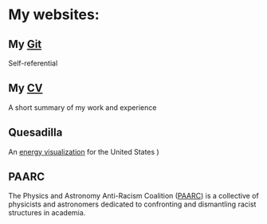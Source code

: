 # My websites:
## My [Git](https://github.com/lhorimbere)
Self-referential
## My [CV](http://lhorimbere.github.io/CV-Landry-Horimbere.pdf)
A short summary of my work and experience
## Quesadilla
An [energy visualization](http://mdahlhausen.github.io/quesadilla/) for the United States
)
## PAARC
The Physics and Astronomy Anti-Racism Coalition ([PAARC](https://paarc.netlify.com/)) is a collective of physicists and astronomers dedicated to confronting and dismantling racist structures in academia.
